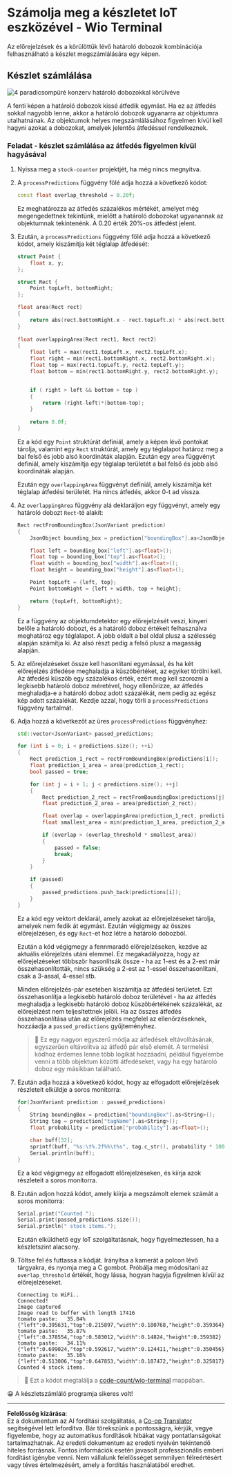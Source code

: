<!--
CO_OP_TRANSLATOR_METADATA:
{
  "original_hash": "0b2ae20b0fc8e73c9598dea937cac038",
  "translation_date": "2025-08-27T22:45:48+00:00",
  "source_file": "5-retail/lessons/2-check-stock-device/wio-terminal-count-stock.md",
  "language_code": "hu"
}
-->
# Számolja meg a készletet IoT eszközével - Wio Terminal

Az előrejelzések és a körülöttük lévő határoló dobozok kombinációja felhasználható a készlet megszámlálására egy képen.

## Készlet számlálása

![4 paradicsompüré konzerv határoló dobozokkal körülvéve](../../../../../translated_images/rpi-stock-with-bounding-boxes.b5540e2ecb7cd49f1271828d3be412671d950e87625c5597ea97c90f11e01097.hu.jpg)

A fenti képen a határoló dobozok kissé átfedik egymást. Ha ez az átfedés sokkal nagyobb lenne, akkor a határoló dobozok ugyanarra az objektumra utalhatnának. Az objektumok helyes megszámlálásához figyelmen kívül kell hagyni azokat a dobozokat, amelyek jelentős átfedéssel rendelkeznek.

### Feladat - készlet számlálása az átfedés figyelmen kívül hagyásával

1. Nyissa meg a `stock-counter` projektjét, ha még nincs megnyitva.

1. A `processPredictions` függvény fölé adja hozzá a következő kódot:

    ```cpp
    const float overlap_threshold = 0.20f;
    ```

    Ez meghatározza az átfedés százalékos mértékét, amelyet még megengedettnek tekintünk, mielőtt a határoló dobozokat ugyanannak az objektumnak tekintenénk. A 0.20 érték 20%-os átfedést jelent.

1. Ezután, a `processPredictions` függvény fölé adja hozzá a következő kódot, amely kiszámítja két téglalap átfedését:

    ```cpp
    struct Point {
        float x, y;
    };

    struct Rect {
        Point topLeft, bottomRight;
    };

    float area(Rect rect)
    {
        return abs(rect.bottomRight.x - rect.topLeft.x) * abs(rect.bottomRight.y - rect.topLeft.y);
    }
     
    float overlappingArea(Rect rect1, Rect rect2)
    {
        float left = max(rect1.topLeft.x, rect2.topLeft.x);
        float right = min(rect1.bottomRight.x, rect2.bottomRight.x);
        float top = max(rect1.topLeft.y, rect2.topLeft.y);
        float bottom = min(rect1.bottomRight.y, rect2.bottomRight.y);
    
    
        if ( right > left && bottom > top )
        {
            return (right-left)*(bottom-top);
        }
        
        return 0.0f;
    }
    ```

    Ez a kód egy `Point` struktúrát definiál, amely a képen lévő pontokat tárolja, valamint egy `Rect` struktúrát, amely egy téglalapot határoz meg a bal felső és jobb alsó koordináták alapján. Ezután egy `area` függvényt definiál, amely kiszámítja egy téglalap területét a bal felső és jobb alsó koordináták alapján.

    Ezután egy `overlappingArea` függvényt definiál, amely kiszámítja két téglalap átfedési területét. Ha nincs átfedés, akkor 0-t ad vissza.

1. Az `overlappingArea` függvény alá deklaráljon egy függvényt, amely egy határoló dobozt `Rect`-té alakít:

    ```cpp
    Rect rectFromBoundingBox(JsonVariant prediction)
    {
        JsonObject bounding_box = prediction["boundingBox"].as<JsonObject>();
    
        float left = bounding_box["left"].as<float>();
        float top = bounding_box["top"].as<float>();
        float width = bounding_box["width"].as<float>();
        float height = bounding_box["height"].as<float>();
    
        Point topLeft = {left, top};
        Point bottomRight = {left + width, top + height};
    
        return {topLeft, bottomRight};
    }
    ```

    Ez a függvény az objektumdetektor egy előrejelzését veszi, kinyeri belőle a határoló dobozt, és a határoló doboz értékeit felhasználva meghatároz egy téglalapot. A jobb oldalt a bal oldal plusz a szélesség alapján számítja ki. Az alsó részt pedig a felső plusz a magasság alapján.

1. Az előrejelzéseket össze kell hasonlítani egymással, és ha két előrejelzés átfedése meghaladja a küszöbértéket, az egyiket törölni kell. Az átfedési küszöb egy százalékos érték, ezért meg kell szorozni a legkisebb határoló doboz méretével, hogy ellenőrizze, az átfedés meghaladja-e a határoló doboz adott százalékát, nem pedig az egész kép adott százalékát. Kezdje azzal, hogy törli a `processPredictions` függvény tartalmát.

1. Adja hozzá a következőt az üres `processPredictions` függvényhez:

    ```cpp
    std::vector<JsonVariant> passed_predictions;

    for (int i = 0; i < predictions.size(); ++i)
    {
        Rect prediction_1_rect = rectFromBoundingBox(predictions[i]);
        float prediction_1_area = area(prediction_1_rect);
        bool passed = true;

        for (int j = i + 1; j < predictions.size(); ++j)
        {
            Rect prediction_2_rect = rectFromBoundingBox(predictions[j]);
            float prediction_2_area = area(prediction_2_rect);

            float overlap = overlappingArea(prediction_1_rect, prediction_2_rect);
            float smallest_area = min(prediction_1_area, prediction_2_area);

            if (overlap > (overlap_threshold * smallest_area))
            {
                passed = false;
                break;
            }
        }

        if (passed)
        {
            passed_predictions.push_back(predictions[i]);
        }
    }
    ```

    Ez a kód egy vektort deklarál, amely azokat az előrejelzéseket tárolja, amelyek nem fedik át egymást. Ezután végigmegy az összes előrejelzésen, és egy `Rect`-et hoz létre a határoló dobozból.

    Ezután a kód végigmegy a fennmaradó előrejelzéseken, kezdve az aktuális előrejelzés utáni elemmel. Ez megakadályozza, hogy az előrejelzéseket többször hasonlítsák össze - ha az 1-est és a 2-est már összehasonlították, nincs szükség a 2-est az 1-essel összehasonlítani, csak a 3-assal, 4-essel stb.

    Minden előrejelzés-pár esetében kiszámítja az átfedési területet. Ezt összehasonlítja a legkisebb határoló doboz területével - ha az átfedés meghaladja a legkisebb határoló doboz küszöbértékének százalékát, az előrejelzést nem teljesítettnek jelöli. Ha az összes átfedés összehasonlítása után az előrejelzés megfelel az ellenőrzéseknek, hozzáadja a `passed_predictions` gyűjteményhez.

    > 💁 Ez egy nagyon egyszerű módja az átfedések eltávolításának, egyszerűen eltávolítva az átfedő pár első elemét. A termelési kódhoz érdemes lenne több logikát hozzáadni, például figyelembe venni a több objektum közötti átfedéseket, vagy ha egy határoló doboz egy másikban található.

1. Ezután adja hozzá a következő kódot, hogy az elfogadott előrejelzések részleteit elküldje a soros monitorra:

    ```cpp
    for(JsonVariant prediction : passed_predictions)
    {
        String boundingBox = prediction["boundingBox"].as<String>();
        String tag = prediction["tagName"].as<String>();
        float probability = prediction["probability"].as<float>();

        char buff[32];
        sprintf(buff, "%s:\t%.2f%%\t%s", tag.c_str(), probability * 100.0, boundingBox.c_str());
        Serial.println(buff);
    }
    ```

    Ez a kód végigmegy az elfogadott előrejelzéseken, és kiírja azok részleteit a soros monitorra.

1. Ezután adjon hozzá kódot, amely kiírja a megszámolt elemek számát a soros monitorra:

    ```cpp
    Serial.print("Counted ");
    Serial.print(passed_predictions.size());
    Serial.println(" stock items.");
    ```

    Ezután elküldhető egy IoT szolgáltatásnak, hogy figyelmeztessen, ha a készletszint alacsony.

1. Töltse fel és futtassa a kódját. Irányítsa a kamerát a polcon lévő tárgyakra, és nyomja meg a C gombot. Próbálja meg módosítani az `overlap_threshold` értékét, hogy lássa, hogyan hagyja figyelmen kívül az előrejelzéseket.

    ```output
    Connecting to WiFi..
    Connected!
    Image captured
    Image read to buffer with length 17416
    tomato paste:   35.84%  {"left":0.395631,"top":0.215897,"width":0.180768,"height":0.359364}
    tomato paste:   35.87%  {"left":0.378554,"top":0.583012,"width":0.14824,"height":0.359382}
    tomato paste:   34.11%  {"left":0.699024,"top":0.592617,"width":0.124411,"height":0.350456}
    tomato paste:   35.16%  {"left":0.513006,"top":0.647853,"width":0.187472,"height":0.325817}
    Counted 4 stock items.
    ```

> 💁 Ezt a kódot megtalálja a [code-count/wio-terminal](../../../../../5-retail/lessons/2-check-stock-device/code-count/wio-terminal) mappában.

😀 A készletszámláló programja sikeres volt!

---

**Felelősség kizárása**:  
Ez a dokumentum az AI fordítási szolgáltatás, a [Co-op Translator](https://github.com/Azure/co-op-translator) segítségével lett lefordítva. Bár törekszünk a pontosságra, kérjük, vegye figyelembe, hogy az automatikus fordítások hibákat vagy pontatlanságokat tartalmazhatnak. Az eredeti dokumentum az eredeti nyelvén tekintendő hiteles forrásnak. Fontos információk esetén javasolt professzionális emberi fordítást igénybe venni. Nem vállalunk felelősséget semmilyen félreértésért vagy téves értelmezésért, amely a fordítás használatából eredhet.